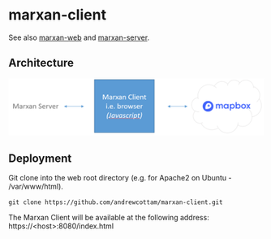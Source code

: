 # marxan-client
See also [marxan-web](https://github.com/andrewcottam/marxan-web) and [marxan-server](https://github.com/andrewcottam/marxan-server).  

## Architecture
![marxan-client architecture](architecture_client.png)

## Deployment
Git clone into the web root directory (e.g. for Apache2 on Ubuntu - /var/www/html).  
```
git clone https://github.com/andrewcottam/marxan-client.git
```
The Marxan Client will be available at the following address:  
https://\<host>:8080/index.html  

